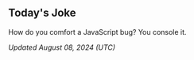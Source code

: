 ## Today's Joke
How do you comfort a JavaScript bug? You console it.

*Updated August 08, 2024 (UTC)*
